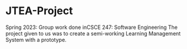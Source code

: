 # JTEA-Project
Spring 2023: Group work done inCSCE 247: Software Engineering
The project given to us was to create a semi-working Learning Management System with a prototype.
